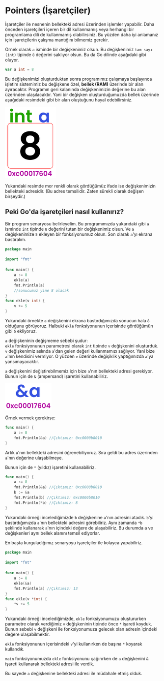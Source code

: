 # Pointers \(İşaretçiler\)

İşaretçiler ile nesnenin bellekteki adresi üzerinden işlemler yapabilir. Daha önceden işaretçileri içeren bir dil kullanmamış veya herhangi bir programlama dili de kullanmamış olabilirsiniz. Bu yüzden daha iyi anlamanız için işaretçilerin çalışma mantığını bilmemiz gerekir.

Örnek olarak `a` isminde bir değişkenimiz olsun. Bu değişkenimiz `tam sayı (int)` tipinde `8` değerini saklıyor olsun. Bu da Go dilinde aşağıdaki gibi oluyor.

```go
var a int = 8
```

Bu değişkenimizi oluşturduktan sonra programımız çalışmaya başlayınca işletim sistemimiz bu değişkene özel, **bellek \(RAM\)** üzerinde bir alan ayıracaktır. Programın geri kalanında değişkenimizin değerine bu alan üzerinden ulaşılacaktır. Yani bir değişken oluşturduğumuzda bellek üzerinde aşağıdaki resimdeki gibi bir alan oluştuğunu hayal edebilirsiniz.

![De&#x11F;i&#x15F;kenin RAM &#xFC;zerindeki Alan&#x131; \(Temsili\)](../.gitbook/assets/pointeronram.png)

Yukarıdaki resimde mor renkli olarak gördüğümüz ifade ise değişkenimizin bellekteki adresidir. \(Bu adres temsilidir. Zaten sürekli olarak değişen birşeydir.\)

## Peki Go'da işaretçileri nasıl kullanırız?

Bir program senaryosu belirleyelim. Bu programımızda yukarıdaki gibi `a` isminde `int` tipinde `8` değerini tutan bir değişkenimiz olsun. Ve `a` değişkenimize `5` ekleyen bir fonksiyonumuz olsun. Son olarak `a`'yı ekrana bastıralım.

```go
package main

import "fmt"

func main() {
	a := 8
	ekle(a)
	fmt.Println(a)
	//sonucumuz yine 8 olacak
}
func ekle(v int) {
	v += 5
}
```

Yukarıdaki örnekte `a` değişkenini ekrana bastırdığımızda sonucun hala `8` olduğunu görüyoruz. Halbuki `ekle` fonksiyonunun içerisinde gördüğümün gibi `5` ekliyoruz.

`a` değişkeninin değişmeme sebebi şudur:  
`ekle` fonksiyonunun parametresi olarak `int` tipinde `v` değişkenini oluşturduk. `v` değişkenimiz aslında `a`'dan gelen değeri kullanmamızı sağlıyor. Yani bize `a`'nın kendisini vermiyor. O yüzden `v` üzerinde değişiklik yaptığımızda `a`'ya yansımayacaktır.

`a` değişkenini değiştirebilmemiz için bize `a`'nın bellekteki adresi gerekiyor. Bunun için de `&` \(ampersand\) işaretini kullanabiliriz.

![Ampersand kullan&#x131;m&#x131;](../.gitbook/assets/ampkullanimi.png)

Örnek vermek gerekirse:

```go
func main() {
	a := 8
	fmt.Println(&a) //Çıktımız: 0xc0000b8010
}
```

Artık `a`'nın bellekteki adresini öğrenebiliyoruz. Sıra geldi bu adres üzerinden `a`'nın değerine ulaşabilmeye.

Bunun için de `*` \(yıldız\) işaretini kullanabiliriz.

```go
func main() {
	a := 8
	fmt.Println(&a) //Çıktımız: 0xc0000b8010
	b := &a
	fmt.Println(b) //Çıktımız: 0xc0000b8010
	fmt.Println(*b) //Çıktımız: 8
}
```

Yukarıdaki örneği incelediğimizde `b` değişkenine `a`'nın adresini atadık. `b`'yi bastırdığımızda `a`'nın bellekteki adresini görebiliriz. Aynı zamanda `*b` şeklinde kullanarak `a`'nın içindeki değere de ulaşabiliriz. Bu durumda a ve değişkenleri aynı bellek alanını temsil ediyorlar.

En başta kurguladığımız senaryoyu işaretçiler ile kolayca yapabiliriz.

```go
package main

import "fmt"

func main() {
	a := 8
	ekle(&a)
	fmt.Println(a) //Çıktımız: 13
}
func ekle(v *int) {
	*v += 5
}
```

Yukarıdaki örneği incelediğimizde, `ekle` fonksiyonumuzu oluştururken parametre olarak verdiğimiz `v` değişkeninin tipinde önce `*` işareti koyduk. Bunun sebebi `v` değişkeni ile fonksiyonumuza gelecek olan adresin içindeki değere ulaşabilmektir.

`ekle` fonksiyonunun içerisindeki `v`'yi kullanırken de başına `*` koyarak kullandık.

`main` fonksiyonumuzda `ekle` fonksiyonunu çağırırken de `a` değişkenini `&` işareti kullanarak bellekteki adresi ile verdik.

Bu sayede `a` değişkenine bellekteki adresi ile müdahale etmiş olduk.

